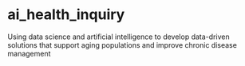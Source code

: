 # ai_health_inquiry
Using data science and artificial intelligence to develop data-driven solutions that support aging populations and improve chronic disease management
